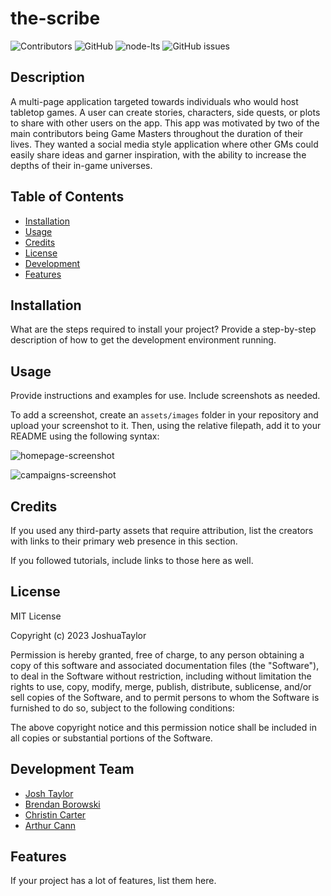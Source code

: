 # the-scribe

![Contributors](https://img.shields.io/github/contributors/josht-dev/the-scribe?style=for-the-badge)
![GitHub](https://img.shields.io/github/license/josht-dev/the-scribe?style=for-the-badge)
![node-lts](https://img.shields.io/badge/node-16.18.0-brightgreen?style=for-the-badge)
![GitHub issues](https://img.shields.io/github/issues/josht-dev/the-scribe?style=for-the-badge)

## Description

A multi-page application targeted towards individuals who would host tabletop games. A user can create stories, characters, side quests, or plots to share with other users on the app. This app was motivated by two of the main contributors being Game Masters throughout the duration of their lives. They wanted a social media style application where other GMs could easily share ideas and garner inspiration, with the ability to increase the depths of their in-game universes. 

## Table of Contents

- [Installation](#installation)
- [Usage](#usage)
- [Credits](#credits)
- [License](#license)
- [Development](#development-team)
- [Features](#features)

## Installation

What are the steps required to install your project? Provide a step-by-step description of how to get the development environment running.

## Usage

Provide instructions and examples for use. Include screenshots as needed.

To add a screenshot, create an `assets/images` folder in your repository and upload your screenshot to it. Then, using the relative filepath, add it to your README using the following syntax:

![homepage-screenshot](./assets/scribe-homepage.png)

![campaigns-screenshot](./assets/scribe-campaigns.png)

## Credits

If you used any third-party assets that require attribution, list the creators with links to their primary web presence in this section.

If you followed tutorials, include links to those here as well.

## License

MIT License

Copyright (c) 2023 JoshuaTaylor

Permission is hereby granted, free of charge, to any person obtaining a copy
of this software and associated documentation files (the "Software"), to deal
in the Software without restriction, including without limitation the rights
to use, copy, modify, merge, publish, distribute, sublicense, and/or sell
copies of the Software, and to permit persons to whom the Software is
furnished to do so, subject to the following conditions:

The above copyright notice and this permission notice shall be included in all
copies or substantial portions of the Software.

## Development Team

<ul>
    <li><a href="https://github.com/josht-dev">Josh Taylor</a></li>
    <li><a href="https://github.com/loudwhisperer">Brendan Borowski</a></li>
    <li><a href="https://github.com/porkchoppy">Christin Carter</a></li>
    <li><a href="https://github.com/artiecannv">Arthur Cann</a></li>
</ul>

## Features

If your project has a lot of features, list them here.